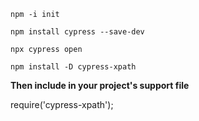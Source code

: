 ```
npm -i init
```
```
npm install cypress --save-dev
```
```
npx cypress open
```
```
npm install -D cypress-xpath
```
**Then include in your project's support file**

require('cypress-xpath');

